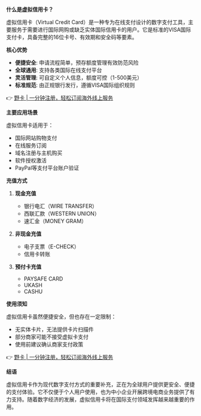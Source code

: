 **什么是虚拟信用卡？**

虚拟信用卡（Virtual Credit Card）是一种专为在线支付设计的数字支付工具，主要服务于需要进行国际网购或缺乏实体国际信用卡的用户。它是标准的VISA国际支付卡，具备完整的16位卡号、有效期和安全码等要素。

**核心优势**

- **便捷安全**: 申请流程简单，预存额度管理有效防范风险
- **全球通用**: 支持各类国际在线支付平台
- **灵活管理**: 可自定义个人信息，额度可控（1-500美元）
- **标准规范**: 由正规银行发行，遵循VISA国际组织规则

👉 [野卡 | 一分钟注册，轻松订阅海外线上服务](https://bit.ly/bewildcard)

**主要应用场景**

虚拟信用卡适用于：
- 国际网站购物支付
- 在线服务订阅
- 域名注册与主机购买
- 软件授权激活
- PayPal等支付平台账户验证

**充值方式**

1. **现金充值**
   - 银行电汇（WIRE TRANSFER）
   - 西联汇款（WESTERN UNION）
   - 速汇金（MONEY GRAM）

2. **非现金充值**
   - 电子支票（E-CHECK）
   - 信用卡转账

3. **预付卡充值**
   - PAYSAFE CARD
   - UKASH
   - CASHU

**使用须知**

虚拟信用卡虽然便捷安全，但也存在一定限制：
- 无实体卡片，无法提供卡片扫描件
- 部分商家可能不接受虚拟卡支付
- 使用前建议确认商家支付政策

👉 [野卡 | 一分钟注册，轻松订阅海外线上服务](https://bit.ly/bewildcard)

**结语**

虚拟信用卡作为现代数字支付方式的重要补充，正在为全球用户提供更安全、便捷的支付体验。它不仅便于个人用户使用，也为中小企业开展跨境电商业务提供了有力支持。随着数字经济的发展，虚拟信用卡将在国际支付领域发挥越来越重要的作用。